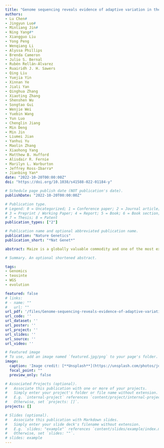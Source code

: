 ```yaml
---
title: "Genome sequencing reveals evidence of adaptive variation in the genus Zea"
authors:
- Lu Chen#
- Jingyun Luo#
- Minliang Jin#
- Ning Yang#*
- Xiangguo Liu
- Yong Peng
- Wenqiang Li
- Alyssa Phillips
- Brenda Cameron
- Julio S. Bernal
- Rubén Rellán-Álvarez
- Ruairidh J. H. Sawers
- Qing Liu
- Yuejia Yin
- Xinnan Ye
- Jiali Yan
- Qinghua Zhang
- Xiaoting Zhang
- Shenshen Wu
- Songtao Gui
- Wenjie Wei
- Yuebin Wang
- Yun Luo
- Chenglin Jiang
- Min Deng
- Min Jin
- Liumei Jian
- Yanhui Yu
- Maolin Zhang
- Xiaohong Yang
- Matthew B. Hufford
- Alisdair R. Fernie
- Marilyn L. Warburton
- Jeffrey Ross-Ibarra*
- Jianbing Yan*
date: "2022-10-20T00:00:00Z"
doi: "https://doi.org/10.1038/s41588-022-01184-y"

# Schedule page publish date (NOT publication's date).
publishDate: "2022-10-20T00:00:00Z"

# Publication type.
# Legend: 0 = Uncategorized; 1 = Conference paper; 2 = Journal article;
# 3 = Preprint / Working Paper; 4 = Report; 5 = Book; 6 = Book section;
# 7 = Thesis; 8 = Patent
publication_types: ["2"]

# Publication name and optional abbreviated publication name.
publication: "Nature Genetics"
publication_short: "*Nat Genet*"

abstract: Maize is a globally valuable commodity and one of the most extensively studied genetic model organisms. However, we know surprisingly little about the extent and potential utility of the genetic variation found in wild relatives of maize. Here, we characterize a high-density genomic variation map from 744 genomes encompassing maize and all wild taxa of the genus Zea, identifying over 70 million single-nucleotide polymorphisms. The variation map reveals evidence of selection within taxa displaying novel adaptations. We focus on adaptive alleles in highland teosinte and temperate maize, highlighting the key role of flowering-time-related pathways in their adaptation. To show the utility of variants in these data, we generate mutant alleles for two flowering-time candidate genes. This work provides an extensive sampling of the genetic diversity of Zea, resolving questions on evolution and identifying adaptive variants for direct use in modern breeding.

# Summary. An optional shortened abstract.

tags:
- Genomics
- teosinte
- WGS
- evolution

featured: false 
# links:
# - name: ""
#   url: ""
url_pdf: '/files/Genome-sequencing-reveals-evidence-of-adaptive-variation-in-the-genus-Zea.pdf'
url_code: ''
url_dataset: ''
url_poster: ''
url_project: ''
url_slides: ''
url_source: ''
url_video: ''

# Featured image
# To use, add an image named `featured.jpg/png` to your page's folder. 
image:
  caption: 'Image credit: [**Unsplash**](https://unsplash.com/photos/jdD8gXaTZsc)'
  focal_point: ""
  preview_only: false

# Associated Projects (optional).
#   Associate this publication with one or more of your projects.
#   Simply enter your project's folder or file name without extension.
#   E.g. `internal-project` references `content/project/internal-project/index.md`.
#   Otherwise, set `projects: []`.
projects: []

# Slides (optional).
#   Associate this publication with Markdown slides.
#   Simply enter your slide deck's filename without extension.
#   E.g. `slides: "example"` references `content/slides/example/index.md`.
#   Otherwise, set `slides: ""`.
# slides: example
---
```

